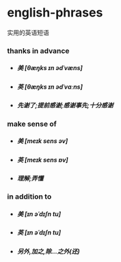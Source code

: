# english-phrases
实用的英语短语

### thanks in advance
- ##### 美 [θæŋks ɪn ədˈvæns]
- ##### 英 [θæŋks ɪn ədˈvɑːns]
- ##### 先谢了;提前感谢;感谢事先;十分感谢

### make sense of
- ##### 美 [meɪk sens əv]
- ##### 英 [meɪk sens ɒv] 
- ##### 理解;弄懂

### in addition to
- ##### 美 [ɪn əˈdɪʃn tu]
- ##### 英 [ɪn əˈdɪʃn tu]
- ##### 另外,加之,除...之外(还)
